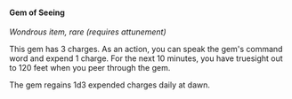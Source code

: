 #### Gem of Seeing

*Wondrous item, rare (requires attunement)*

This gem has 3 charges. As an action, you can speak the gem's command word and expend 1 charge. For the next 10 minutes, you have truesight out to 120 feet when you peer through the gem.

The gem regains 1d3 expended charges daily at dawn.
